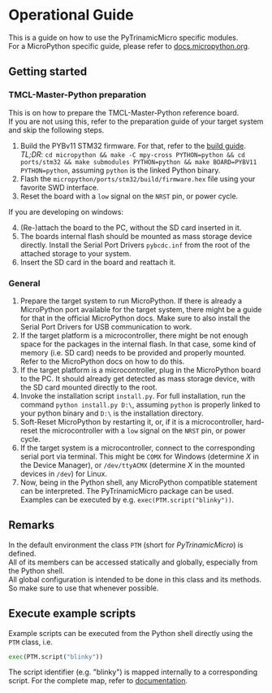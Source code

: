 # Operational Guide

This is a guide on how to use the PyTrinamicMicro specific modules.  
For a MicroPython specific guide, please refer to [docs.micropython.org](https://docs.micropython.org).

## Getting started

### TMCL-Master-Python preparation

This is on how to prepare the TMCL-Master-Python reference board.  
If you are not using this, refer to the preparation guide of your target system and skip the
following steps.

1. Build the PYBv11 STM32 firmware. For that, refer to the [build guide](https://github.com/Lionheart1810/micropython/blob/master/ports/stm32/README.md).  
*TL;DR*: `cd micropython && make -C mpy-cross PYTHON=python && cd ports/stm32 && make submodules PYTHON=python && make BOARD=PYBV11 PYTHON=python`,
assuming `python` is the linked Python binary.
2. Flash the `micropython/ports/stm32/build/firmware.hex` file using your favorite SWD interface.
3. Reset the board with a `low` signal on the `NRST` pin, or power cycle.

If you are developing on windows:  

4. (Re-)attach the board to the PC, without the SD card inserted in it.
5. The boards internal flash should be mounted as mass storage device directly.
Install the Serial Port Drivers `pybcdc.inf` from the root of the attached storage to your system.
6. Insert the SD card in the board and reattach it.

### General

1. Prepare the target system to run MicroPython. If there is already a MicroPython port available for the
target system, there might be a guide for that in the official MicroPython docs.
Make sure to also install the Serial Port Drivers for USB communication to work.
2. If the target platform is a microcontroller, there might be not enough space for the packages in the internal flash.
In that case, some kind of memory (i.e. SD card) needs to be provided and properly mounted.
Refer to the MicroPython docs on how to do this.
3. If the target platform is a microcontroller, plug in the MicroPython board to the PC.
It should already get detected as mass storage device, with the SD card mounted directly to the root. 
4. Invoke the installation script `install.py`. For full installation, run the command `python install.py D:\`,
assuming `python` is properly linked to your python binary and `D:\` is the installation directory.
5. Soft-Reset MicroPython by restarting it, or, if it is a microcontroller, hard-reset the microcontroller
with a `low` signal on the `NRST` pin, or power cycle.
6. If the target system is a microcontroller, connect to the corresponding serial port via terminal.
This might be `COMX` for Windows (determine *X* in the Device Manager), or `/dev/ttyACMX`
(determine *X* in the mounted devices in `/dev`) for Linux.
7. Now, being in the Python shell, any MicroPython compatible statement can be interpreted.
The PyTrinamicMicro package can be used. 
Examples can be executed by e.g. `exec(PTM.script("blinky"))`.

## Remarks

In the default environment the class `PTM` (short for *PyTrinamicMicro*) is defined.  
All of its members can be accessed statically and globally, especially from the Python shell.  
All global configuration is intended to be done in this class and its methods.
So make sure to use that whenever possible.

## Execute example scripts

Example scripts can be executed from the Python shell directly using the `PTM` class, i.e.

```Python
exec(PTM.script("blinky"))
```

The script identifier (e.g. "blinky") is mapped internally to a corresponding script.
For the complete map, refer to [documentation](DOC.MD#PyTrinamicMicro).
